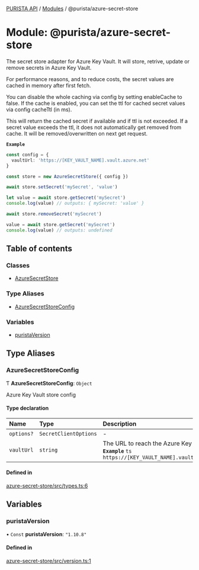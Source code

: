 [PURISTA API](../README.md) / [Modules](../modules.md) / @purista/azure-secret-store

# Module: @purista/azure-secret-store

The secret store adapter for Azure Key Vault.
It will store, retrive, update or remove secrets in Azure Key Vault.

For performance reasons, and to reduce costs, the secret values are cached in memory after first fetch.

You can disable the whole caching via config by setting enableCache to false.
If the cache is enabled, you can set the ttl for cached secret values via config cacheTtl (in ms).

This will return the cached secret if available and if ttl is not exceeded.
If a secret value exceeds the ttl, it does not automatically get removed from cache.
It will be removed/overwritten on next get request.

**`Example`**

```typescript
const config = {
  vaultUrl: 'https://[KEY_VAULT_NAME].vault.azure.net'
}

const store = new AzureSecretStore({ config })

await store.setSecret('mySecret', 'value')

let value = await store.getSecret('mySecret')
console.log(value) // outputs: { mySecret: 'value' }

await store.removeSecret('mySecret')

value = await store.getSecret('mySecret')
console.log(value) // outputs: undefined

```

## Table of contents

### Classes

- [AzureSecretStore](../classes/purista_azure_secret_store.AzureSecretStore.md)

### Type Aliases

- [AzureSecretStoreConfig](purista_azure_secret_store.md#azuresecretstoreconfig)

### Variables

- [puristaVersion](purista_azure_secret_store.md#puristaversion)

## Type Aliases

### AzureSecretStoreConfig

Ƭ **AzureSecretStoreConfig**: `Object`

Azure Key Vault store config

#### Type declaration

| Name | Type | Description |
| :------ | :------ | :------ |
| `options?` | `SecretClientOptions` | - |
| `vaultUrl` | `string` | The URL to reach the Azure Key Vault **`Example`** ```ts https://[KEY_VAULT_NAME].vault.azure.net ``` |

#### Defined in

[azure-secret-store/src/types.ts:6](https://github.com/puristajs/purista/blob/master/packages/azure-secret-store/src/types.ts#L6)

## Variables

### puristaVersion

• `Const` **puristaVersion**: ``"1.10.8"``

#### Defined in

[azure-secret-store/src/version.ts:1](https://github.com/puristajs/purista/blob/master/packages/azure-secret-store/src/version.ts#L1)
